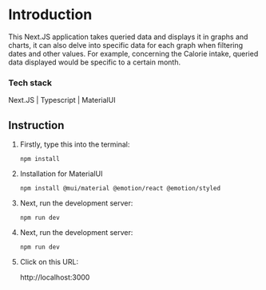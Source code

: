 # Introduction
This Next.JS application takes queried data and displays it in graphs and charts, it can also delve into specific data for each graph when filtering dates and other values. 
For example, concerning the Calorie intake, queried data displayed would be specific to a certain month.

### Tech stack

Next.JS | Typescript | MaterialUI

## Instruction
1. Firstly, type this into the terminal:
   ```
   npm install
   ```
2. Installation for MaterialUI
   ```
   npm install @mui/material @emotion/react @emotion/styled
   ```
3. Next, run the development server:
   ```
   npm run dev
   ```
3. Next, run the development server:
   ```
   npm run dev
   ```
4. Click on this URL:

   http://localhost:3000
